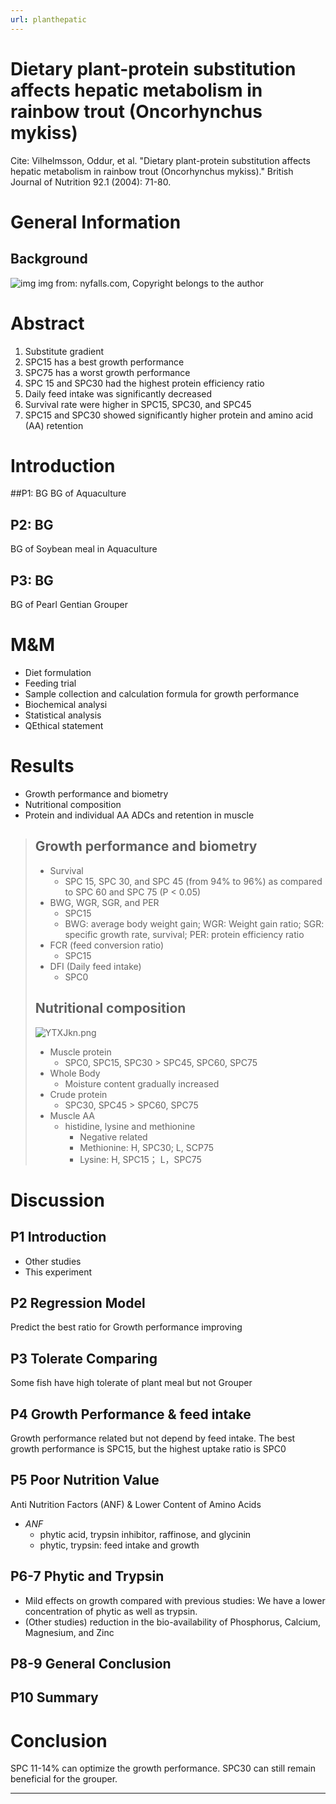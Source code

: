 ```yaml
---
url: planthepatic
---
```


# Dietary plant-protein substitution affects hepatic metabolism in rainbow trout (Oncorhynchus mykiss)

Cite: Vilhelmsson, Oddur, et al. "Dietary plant-protein substitution affects hepatic metabolism in rainbow trout (Oncorhynchus mykiss)." British Journal of Nutrition 92.1 (2004): 71-80.


# General Information

## Background
![img](http://nyfalls.com/dev/wp-content/uploads/2013/04/Oncorhynchus-mykiss1-300x112.jpg)
img from: nyfalls.com, Copyright belongs to the author


# Abstract
1. Substitute gradient
2. SPC15 has a best growth performance
3. SPC75 has a worst growth performance
4. SPC 15 and SPC30 had the highest protein efficiency ratio
5. Daily feed intake was significantly decreased
6. Survival rate were higher in SPC15, SPC30, and SPC45
7. SPC15 and SPC30 showed significantly higher protein and amino acid (AA) retention

# Introduction

##P1: BG
BG of Aquaculture

## P2: BG
BG of Soybean meal in Aquaculture

## P3: BG
BG of Pearl Gentian Grouper


# M&M
- Diet formulation
- Feeding trial
- Sample collection and calculation formula for growth performance
- Biochemical analysi
- Statistical analysis
- QEthical statement

# Results
- Growth performance and biometry
- Nutritional composition
- Protein and individual AA ADCs and retention in muscle

> ## Growth performance and biometry
> - Survival
>   - SPC 15, SPC 30, and SPC 45 (from 94% to 96%) as compared to SPC 60 and SPC 75 (P < 0.05)
> - BWG, WGR, SGR, and PER
>   - SPC15
>   - BWG: average body weight gain; WGR: Weight gain ratio; SGR: specific growth rate, survival; PER: protein efficiency ratio
> - FCR (feed conversion ratio)
>     - SPC15
> - DFI (Daily feed intake)
>     -  SPC0
>
> ## Nutritional composition
> ![YTXJkn.png](https://s1.ax1x.com/2020/05/20/YTXJkn.png)
> - Muscle protein
>   - SPC0, SPC15, SPC30 > SPC45, SPC60, SPC75
> - Whole Body
>   - Moisture content gradually increased
> - Crude protein
>   - SPC30, SPC45 > SPC60, SPC75
> - Muscle AA
>   - histidine, lysine and methionine
>     - Negative related
>     - Methionine: H, SPC30; L, SCP75
>     - Lysine: H, SPC15； L，SPC75


# Discussion

## P1 Introduction
- Other studies
- This experiment

## P2 Regression Model
Predict the best ratio for Growth performance improving

## P3 Tolerate Comparing
Some fish have high tolerate of plant meal but not Grouper

## P4 Growth Performance & feed intake
Growth performance related but not depend by feed intake.
The best growth performance is SPC15, but the highest uptake ratio is SPC0

## P5 Poor Nutrition Value
Anti Nutrition Factors (ANF) & Lower Content of Amino Acids
- *ANF*
  - phytic acid, trypsin inhibitor, raffinose, and glycinin
  - phytic, trypsin: feed intake and growth

## P6-7 Phytic and Trypsin
- Mild effects on growth compared with previous studies: We have a lower concentration of phytic as well as trypsin.
- (Other studies) reduction in the bio-availability of Phosphorus, Calcium, Magnesium, and Zinc

## P8-9 General Conclusion
## P10 Summary



# Conclusion

SPC 11-14% can optimize the growth performance.
SPC30 can still remain beneficial for the grouper.

---
